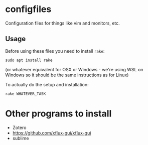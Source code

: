 configfiles
===========

Configuration files for things like vim and monitors, etc.

## Usage

Before using these files you need to install `rake`:

```
sudo apt install rake
```

(or whatever equivalent for OSX or Windows - we're using WSL on Windows so it should be the same instructions as for Linux)

To actually do the setup and installation:

```
rake WHATEVER_TASK
```

Other programs to install
======
* Zotero
* https://github.com/xflux-gui/xflux-gui
* sublime
